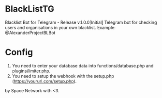 # BlackListTG
Blacklist Bot for Telegram - Release v.1.0.0[Initial]
Telegram bot for checking users and organisations in your own blacklist.
Example: @AlexanderProjectBLBot

# Config
1. You need to enter your database data into functions/database.php and plugins/limiter.php.
2. You need to setup the webhook with the setup.php (https://yoururl.com/setup.php).

by Space Network with <3.
